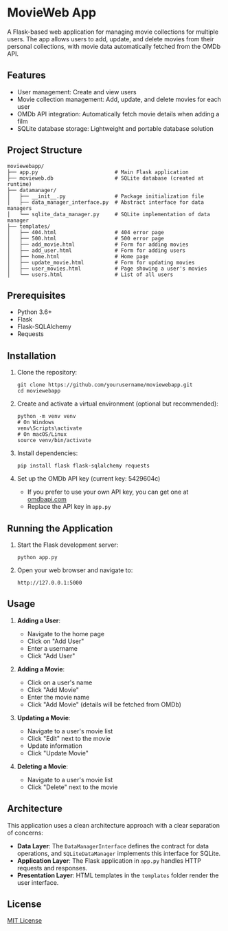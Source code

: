 # MovieWeb App

A Flask-based web application for managing movie collections for multiple users. The app allows users to add, update, and delete movies from their personal collections, with movie data automatically fetched from the OMDb API.

## Features

- User management: Create and view users
- Movie collection management: Add, update, and delete movies for each user
- OMDb API integration: Automatically fetch movie details when adding a film
- SQLite database storage: Lightweight and portable database solution

## Project Structure

```
moviewebapp/
├── app.py                         # Main Flask application
├── movieweb.db                    # SQLite database (created at runtime)
├── datamanager/
│   ├── __init__.py                # Package initialization file
│   ├── data_manager_interface.py  # Abstract interface for data managers
│   └── sqlite_data_manager.py     # SQLite implementation of data manager
├── templates/
│   ├── 404.html                   # 404 error page
│   ├── 500.html                   # 500 error page
│   ├── add_movie.html             # Form for adding movies
│   ├── add_user.html              # Form for adding users
│   ├── home.html                  # Home page
│   ├── update_movie.html          # Form for updating movies
│   ├── user_movies.html           # Page showing a user's movies
│   └── users.html                 # List of all users
```

## Prerequisites

- Python 3.6+
- Flask
- Flask-SQLAlchemy
- Requests

## Installation

1. Clone the repository:
   ```
   git clone https://github.com/yourusername/moviewebapp.git
   cd moviewebapp
   ```

2. Create and activate a virtual environment (optional but recommended):
   ```
   python -m venv venv
   # On Windows
   venv\Scripts\activate
   # On macOS/Linux
   source venv/bin/activate
   ```

3. Install dependencies:
   ```
   pip install flask flask-sqlalchemy requests
   ```

4. Set up the OMDb API key (current key: 5429604c)
   - If you prefer to use your own API key, you can get one at [omdbapi.com](http://www.omdbapi.com/)
   - Replace the API key in `app.py`

## Running the Application

1. Start the Flask development server:
   ```
   python app.py
   ```

2. Open your web browser and navigate to:
   ```
   http://127.0.0.1:5000
   ```

## Usage

1. **Adding a User**:
   - Navigate to the home page
   - Click on "Add User"
   - Enter a username
   - Click "Add User"

2. **Adding a Movie**:
   - Click on a user's name
   - Click "Add Movie"
   - Enter the movie name
   - Click "Add Movie" (details will be fetched from OMDb)

3. **Updating a Movie**:
   - Navigate to a user's movie list
   - Click "Edit" next to the movie
   - Update information
   - Click "Update Movie"

4. **Deleting a Movie**:
   - Navigate to a user's movie list
   - Click "Delete" next to the movie

## Architecture

This application uses a clean architecture approach with a clear separation of concerns:

- **Data Layer**: The `DataManagerInterface` defines the contract for data operations, and `SQLiteDataManager` implements this interface for SQLite.
- **Application Layer**: The Flask application in `app.py` handles HTTP requests and responses.
- **Presentation Layer**: HTML templates in the `templates` folder render the user interface.


## License

[MIT License](LICENSE)